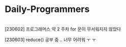 # Daily-Programmers
<br />
[230602] 프로그래머스 약 2 주차 for 문이 무서워지지 않았다

<br />

[230603] reduce() 공부 중 .. 너무 어려워 ㅜ ㅜ
